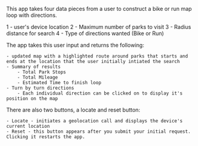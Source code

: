 This app takes four data pieces from a user to construct a bike or run map loop with directions.

1 - user's device location
2 - Maximum number of parks to visit
3 - Radius distance for search
4 - Type of directions wanted (Bike or Run)


The app takes this user input and returns the following:

    - updated map with a highlighted route around parks that starts and ends at the location that the user initially intiated the search
    - Summary of results
        - Total Park Stops
        - Total Mileage
        - Estimated Time to finish loop
    - Turn by turn directions
        - Each individual direction can be clicked on to display it's position on the map


There are also two buttons, a locate and reset button:

    - Locate - initiates a geolocation call and displays the device's current location
    - Reset - this button appears after you submit your initial request.  Clicking it restarts the app.


